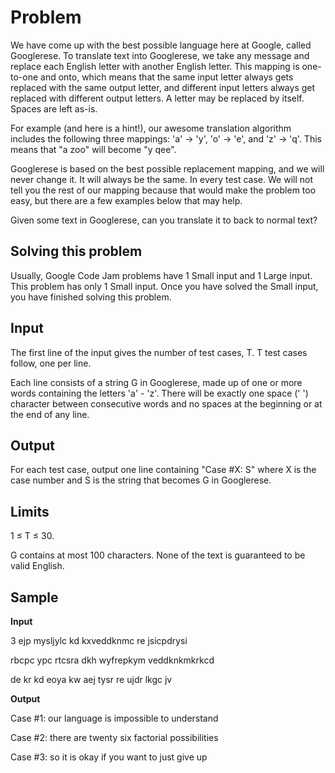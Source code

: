 # Problem

We have come up with the best possible language here at Google, called Googlerese. To translate text into Googlerese, we take any message and replace each English letter with another English letter. This mapping is one-to-one and onto, which means that the same input letter always gets replaced with the same output letter, and different input letters always get replaced with different output letters. A letter may be replaced by itself. Spaces are left as-is.

For example (and here is a hint!), our awesome translation algorithm includes the following three mappings: 'a' -> 'y', 'o' -> 'e', and 'z' -> 'q'. This means that "a zoo" will become "y qee".

Googlerese is based on the best possible replacement mapping, and we will never change it. It will always be the same. In every test case. We will not tell you the rest of our mapping because that would make the problem too easy, but there are a few examples below that may help.

Given some text in Googlerese, can you translate it to back to normal text?

## Solving this problem

Usually, Google Code Jam problems have 1 Small input and 1 Large input. This problem has only 1 Small input. Once you have solved the Small input, you have finished solving this problem.

## Input

The first line of the input gives the number of test cases, T. T test cases follow, one per line.

Each line consists of a string G in Googlerese, made up of one or more words containing the letters 'a' - 'z'. There will be exactly one space (' ') character between consecutive words and no spaces at the beginning or at the end of any line.

## Output

For each test case, output one line containing "Case #X: S" where X is the case number and S is the string that becomes G in Googlerese.

## Limits

1 ≤ T ≤ 30.

G contains at most 100 characters. None of the text is guaranteed to be valid English.

## Sample

__Input__

3
ejp mysljylc kd kxveddknmc re jsicpdrysi

rbcpc ypc rtcsra dkh wyfrepkym veddknkmkrkcd

de kr kd eoya kw aej tysr re ujdr lkgc jv


__Output__

Case #1: our language is impossible to understand

Case #2: there are twenty six factorial possibilities

Case #3: so it is okay if you want to just give up